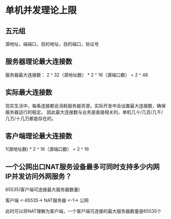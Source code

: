 # 单机并发理论上限

## 五元组

源地址，端端口，目的地址，目的端口，协议号

## 服务器理论最大连接数

服务器最大连接数：
2 ^ 32（源地址数） * 2 ^ 16（源端口数） = 2 ^ 48

## 实际最大连接数

现实生活中，每条连接都会消耗服务器资源，实际开发中会设置最大连接数，确保服务器运行的稳定。
因此最大连接数与业务是直接相关的。单机几十/几百/几千/几万/十几万都是存在的。

## 客户端理论最大连接数

1(源地址数) * 2 ^ 16（源端口数） = 2 ^ 16

## 一个公网出口NAT服务设备最多可同时支持多少内网IP并发访问外网服务？

65535(客户端可连接最大服务器数量)

客户端 <-65535->  NAT服务器 <-1-> 公网

此时可以将NAT理解为客户端，一个客户端可连接的最大服务器数量是65535个
